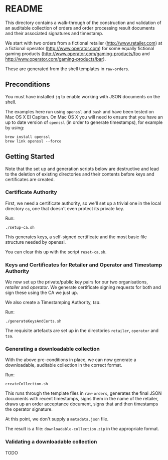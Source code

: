 # README

This directory contains a walk-through of the construction and validation of an
auditable collection of orders and order processing result documents and their
associated signatures and timestamp.

We start with two orders from a fictional retailer (http://www.retailer.com) at
a fictional operator (http://www.operator.com) for some equally fictional gaming
products (http://www.operator.com/gaming-products/foo and
http://www.operator.com/gaming-products/bar).

These are generated from the shell templates in `raw-orders`.

## Preconditions

You must have installed `jq` to enable working with JSON documents on the shell.

The examples here run using `openssl` and `bash` and have been tested on Mac OS X El Capitan. On Mac OS X you will need to
ensure that you have an up to date version of `openssl` (in order to generate timestamps), for example by using:
```
brew install openssl
brew link openssl --force
```

## Getting Started

Note that the set up and generation scripts below are destructive and lead to the deletion of existing directories and their contents before keys and certificates are created.

### Certificate Authority

First, we need a certificate authority, so we'll set up a trivial one in the local directory `ca`, one that doesn't even protect its private key.

Run:

```
./setup-ca.sh
```

This generates keys, a self-signed certificate and the most basic file structure needed by openssl.

You can clear this up with the script `reset-ca.sh`.

### Keys and Certificates for Retailer and Operator and Timestamp Authority

We now set up the private/public key pairs for our two organisations, *retailer*
and *operator*. We generate certificate signing requests for both and sign these using the CA we just up.

We also create a Timestamping Authority, *tsa*.

Run:

```
./generateKeysAndCerts.sh
```

The requisite artefacts are set up in the directories `retailer`, `operator` and `tsa`.

### Generating a downloadable collection

With the above pre-conditions in place, we can now generate a downloadable, auditable collection in the correct format.

Run:
```
createCollection.sh
```

This runs through the template files in `raw-orders`, generates the final JSON documents with recent timestamps, signs them in the name of the retailer, draws up an order acceptance document, signs that and then timestamps the operator signature.

At this point, we don't supply a `metadata.json` file.

The result is a file: `downloadable-collection.zip` in the appropriate format.

### Validating a downloadable collection

TODO
